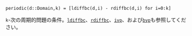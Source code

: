 ```
periodic(d::Domain,k) = [ldiffbc(d,i) - rdiffbc(d,i) for i=0:k]
```

`k`-次の周期的問題の条件。[`ldiffbc`](@ref)、[`rdiffbc`](@ref)、[`ivp`](@ref)、および[`bvp`](@ref)も参照してください。

